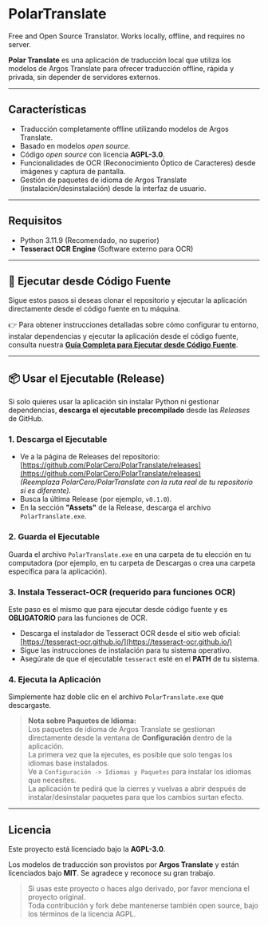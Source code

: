 # PolarTranslate
Free and Open Source Translator. Works locally, offline, and requires no server.

**Polar Translate** es una aplicación de traducción local que utiliza los modelos de Argos Translate para ofrecer traducción offline, rápida y privada, sin depender de servidores externos.

---

## Características

- Traducción completamente offline utilizando modelos de Argos Translate.
- Basado en modelos *open source*.
- Código *open source* con licencia **AGPL-3.0**.
- Funcionalidades de OCR (Reconocimiento Óptico de Caracteres) desde imágenes y captura de pantalla.
- Gestión de paquetes de idioma de Argos Translate (instalación/desinstalación) desde la interfaz de usuario.

---

## Requisitos

- Python 3.11.9 (Recomendado, no superior)
- **Tesseract OCR Engine** (Software externo para OCR)

---

## 🚀 Ejecutar desde Código Fuente

Sigue estos pasos si deseas clonar el repositorio y ejecutar la aplicación directamente desde el código fuente en tu máquina.

👉 Para obtener instrucciones detalladas sobre cómo configurar tu entorno, instalar dependencias y ejecutar la aplicación desde el código fuente, consulta nuestra [**Guía Completa para Ejecutar desde Código Fuente**](docs/RUNNING_FROM_SOURCE.md).

---

## 📦 Usar el Ejecutable (Release)

Si solo quieres usar la aplicación sin instalar Python ni gestionar dependencias, **descarga el ejecutable precompilado** desde las *Releases* de GitHub.

### 1. Descarga el Ejecutable

- Ve a la página de Releases del repositorio:  
  [https://github.com/PolarCero/PolarTranslate/releases](https://github.com/PolarCero/PolarTranslate/releases)  
  *(Reemplaza PolarCero/PolarTranslate con la ruta real de tu repositorio si es diferente).*
- Busca la última Release (por ejemplo, `v0.1.0`).
- En la sección **"Assets"** de la Release, descarga el archivo `PolarTranslate.exe`.

### 2. Guarda el Ejecutable

Guarda el archivo `PolarTranslate.exe` en una carpeta de tu elección en tu computadora (por ejemplo, en tu carpeta de Descargas o crea una carpeta específica para la aplicación).

### 3. Instala Tesseract-OCR (requerido para funciones OCR)

Este paso es el mismo que para ejecutar desde código fuente y es **OBLIGATORIO** para las funciones de OCR.

- Descarga el instalador de Tesseract OCR desde el sitio web oficial:  
  [https://tesseract-ocr.github.io/](https://tesseract-ocr.github.io/)
- Sigue las instrucciones de instalación para tu sistema operativo.
- Asegúrate de que el ejecutable `tesseract` esté en el **PATH** de tu sistema.

### 4. Ejecuta la Aplicación

Simplemente haz doble clic en el archivo `PolarTranslate.exe` que descargaste.

> **Nota sobre Paquetes de Idioma:**  
> Los paquetes de idioma de Argos Translate se gestionan directamente desde la ventana de **Configuración** dentro de la aplicación.  
> La primera vez que la ejecutes, es posible que solo tengas los idiomas base instalados.  
> Ve a `Configuración -> Idiomas y Paquetes` para instalar los idiomas que necesites.  
> La aplicación te pedirá que la cierres y vuelvas a abrir después de instalar/desinstalar paquetes para que los cambios surtan efecto.

---

## Licencia
Este proyecto está licenciado bajo la **AGPL-3.0**.

Los modelos de traducción son provistos por **Argos Translate** y están licenciados bajo **MIT**. Se agradece y reconoce su gran trabajo.

> Si usas este proyecto o haces algo derivado, por favor menciona el proyecto original.  
> Toda contribución y fork debe mantenerse también open source, bajo los términos de la licencia AGPL.
